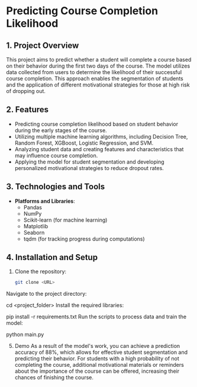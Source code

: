 # Predicting Course Completion Likelihood

## 1. Project Overview
This project aims to predict whether a student will complete a course based on their behavior during the first two days of the course. The model utilizes data collected from users to determine the likelihood of their successful course completion. This approach enables the segmentation of students and the application of different motivational strategies for those at high risk of dropping out.

## 2. Features
- Predicting course completion likelihood based on student behavior during the early stages of the course.
- Utilizing multiple machine learning algorithms, including Decision Tree, Random Forest, XGBoost, Logistic Regression, and SVM.
- Analyzing student data and creating features and characteristics that may influence course completion.
- Applying the model for student segmentation and developing personalized motivational strategies to reduce dropout rates.

## 3. Technologies and Tools
- **Platforms and Libraries**:
  - Pandas
  - NumPy
  - Scikit-learn (for machine learning)
  - Matplotlib
  - Seaborn
  - tqdm (for tracking progress during computations)
  
## 4. Installation and Setup
1. Clone the repository:
   ```bash
   git clone <URL>
Navigate to the project directory:


cd <project_folder>
Install the required libraries:


pip install -r requirements.txt
Run the scripts to process data and train the model:


python main.py

5. Demo
As a result of the model's work, you can achieve a prediction accuracy of 88%, which allows for effective student segmentation and predicting their behavior. For students with a high probability of not completing the course, additional motivational materials or reminders about the importance of the course can be offered, increasing their chances of finishing the course.
